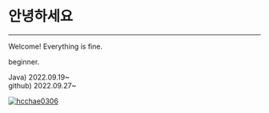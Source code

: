 # 안녕하세요
---
Welcome! Everything is fine.

beginner.

Java) 2022.09.19~   
github) 2022.09.27~

[![hcchae0306](https://github-readme-stats.vercel.app/api?username=hcchae0306)](https://github.com/anuraghazra/github-readme-stats)